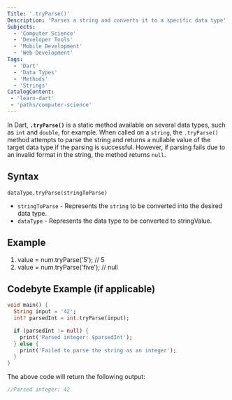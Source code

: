 ```yaml
---
Title: '.tryParse()'
Description: 'Parses a string and converts it to a specific data type'
Subjects: 
  - 'Computer Science'
  - 'Developer Tools'
  - 'Mobile Development'
  - 'Web Development'
Tags:
  - 'Dart'
  - 'Data Types'
  - 'Methods'
  - 'Strings'
CatalogContent: 
 - 'learn-dart'
 - 'paths/computer-science'
---
```


In Dart, **`.tryParse()`** is a static method available on several data types, such as `int` and `double`, for example. When called on a `string`, the `.tryParse()` method attempts to parse the string and returns a nullable value of the target data type if the parsing is successful. However, if parsing fails due to an invalid format in the string, the method returns `null`.

## Syntax

```pseudo
dataType.tryParse(stringToParse)
```
- `stringToParse` - Represents the `string` to be converted into the desired data type.
- `dataType` - Represents the data type to be converted to stringValue.

## Example

1. value = num.tryParse('5'); // 5
2. value = num.tryParse('five'); // null


## Codebyte Example (if applicable)

```dart
void main() {
  String input = '42';
  int? parsedInt = int.tryParse(input);

  if (parsedInt != null) {
    print('Parsed integer: $parsedInt');
  } else {
    print('Failed to parse the string as an integer');
  }
}
```
The above code will return the following output: 

```dart
//Parsed integer: 42
```
